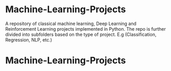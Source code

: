 # Machine-Learning-Projects

A repository of classical machine learning, Deep Learning and Reinforcement Learning projects implemented in Python. The repo is further divided into subfolders based on the type of project. E.g (Classification, Regression, NLP, etc.)
# Machine-Learning-Projects
